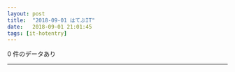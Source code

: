 ```yaml
---
layout: post
title:  "2018-09-01 はてぶIT"
date:   2018-09-01 21:01:45
tags: [it-hotentry]
---
```

0 件のデータあり

<hr>

